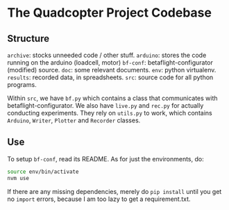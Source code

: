 # The Quadcopter Project Codebase

## Structure

`archive`: stocks unneeded code / other stuff.
`arduino`: stores the code running on the arduino (loadcell, motor) 
`bf-conf`: betaflight-configurator (modified) source.
`doc`: some relevant documents.
`env`: python virtualenv.
`results`: recorded data, in spreadsheets.
`src`: source code for all python programs.

Within `src`, we have `bf.py` which contains a class that communicates with betaflight-configurator. We also have `live.py` and `rec.py` for actually conducting experiments. They rely on `utils.py` to work, which contains `Arduino`, `Writer`, `Plotter` and `Recorder` classes.

## Use
To setup `bf-conf`, read its README. As for just the environments, do:

```bash
source env/bin/activate
nvm use
```
If there are any missing dependencies, merely do `pip install` until you get no `import` errors, because I am too lazy to get a requirement.txt.
